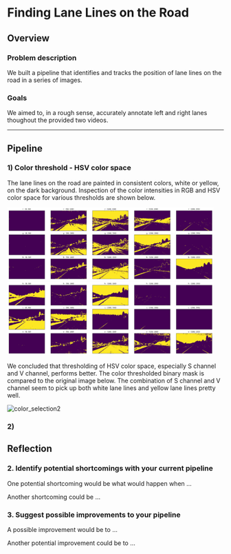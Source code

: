 # **Finding Lane Lines on the Road**

## Overview
### Problem description
We built a pipeline that identifies and tracks the position of lane lines 
on the road in a series of images.

### Goals
We aimed to, in a rough sense, accurately annotate 
left and right lanes thoughout the provided two videos.

---

## Pipeline

### 1) Color threshold - HSV color space
The lane lines on the road are painted in consistent colors, white or yellow, 
on the dark background. Inspection of the color intensities in 
RGB and HSV color space for various thresholds are shown below. 

<img src="asset/rgb_thresholds.png" width="480" alt="RBG" />
<img src="asset/hsv_thresholds.png" width="480" alt="HSV" />

We concluded that thresholding of HSV color space, especially 
S channel and V channel, performs better. The color thresholded
binary mask is compared to the original image below. 
The combination of S channel and V channel seem to pick up 
both white lane lines and yellow lane lines pretty well. 

<img src="asset/color_selction2.png" width="480" alt= "color_selection2"/>



### 2) 



## Reflection

### 2. Identify potential shortcomings with your current pipeline


One potential shortcoming would be what would happen when ... 

Another shortcoming could be ...


### 3. Suggest possible improvements to your pipeline

A possible improvement would be to ...

Another potential improvement could be to ...

